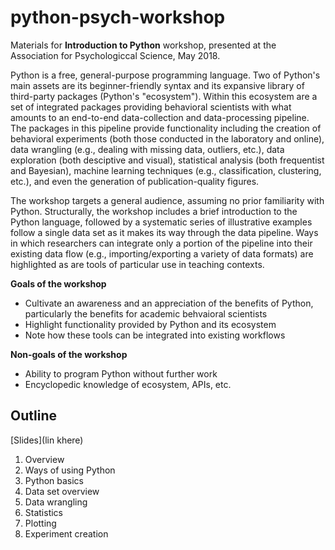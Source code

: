 # python-psych-workshop

Materials for **Introduction to Python** workshop, presented at the Association for Psychologiccal Science, May 2018.

Python is a free, general-purpose programming language.  Two of Python's main assets are its beginner-friendly syntax and its expansive library of third-party packages (Python's "ecosystem").  Within this ecosystem are a set of integrated packages providing behavioral scientists with what amounts to an end-to-end data-collection and data-processing pipeline.  The packages in this pipeline provide functionality including the creation of behavioral experiments (both those conducted in the laboratory and online), data wrangling (e.g., dealing with missing data, outliers, etc.), data exploration (both desciptive and visual), statistical analysis (both frequentist and Bayesian), machine learning techniques (e.g., classification, clustering, etc.), and even the generation of publication-quality figures.

The workshop targets a general audience, assuming no prior familiarity with Python.  Structurally, the workshop includes a brief introduction to the Python language, followed by a systematic series of illustrative examples follow a single data set as it makes its way through the data pipeline.  Ways in which researchers can integrate only a portion of the pipeline into their existing data flow (e.g., importing/exporting a variety of data formats) are highlighted as are tools of particular use in teaching contexts.

**Goals of the workshop**
* Cultivate an awareness and an appreciation of the benefits of Python, particularly the benefits for academic behvaioral scientists
* Highlight functionality provided by Python and its ecosystem
* Note how these tools can be integrated into existing workflows

**Non-goals of the workshop**
* Ability to program Python without further work
* Encyclopedic knowledge of ecosystem, APIs, etc.


## Outline

[Slides](lin khere)

1. Overview
1. Ways of using Python
1. Python basics
1. Data set overview
1. Data wrangling
1. Statistics
1. Plotting
1. Experiment creation

